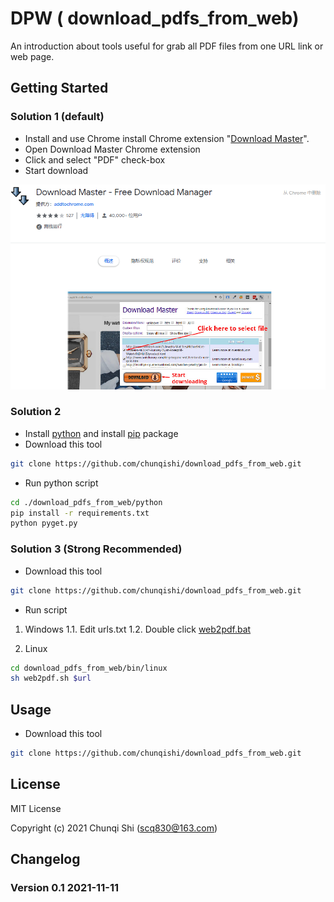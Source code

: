 DPW ( download_pdfs_from_web)
===


An introduction about tools useful for grab all PDF files from one URL link or web page. 


## Getting Started

### Solution 1 (default)
* Install and use Chrome install Chrome extension "[Download Master](https://chrome.google.com/webstore/detail/download-master-free-down/laepcndcehndnjndpfjdcdgbneoimdgg)". 
* Open Download Master Chrome extension
* Click and select "PDF" check-box 
* Start download

![chrome_extension_download_master](.\docs\static\chrome_extension_download_master.png)



### Solution 2 

* Install [python](https://docs.anaconda.com/anaconda/install/index.html) and install [pip](https://packaging.python.org/guides/installing-using-pip-and-virtual-environments.html) package 
* Download this tool
```bash
git clone https://github.com/chunqishi/download_pdfs_from_web.git
```
* Run python script
```bash
cd ./download_pdfs_from_web/python
pip install -r requirements.txt
python pyget.py
```


### Solution 3 (Strong Recommended)

* Download this tool
```bash
git clone https://github.com/chunqishi/download_pdfs_from_web.git
```
* Run script

1. Windows
    1.1. Edit urls.txt
    1.2. Double click [web2pdf.bat](.\bin\windows\web2pdf.bat)
   
2. Linux
```bash
cd download_pdfs_from_web/bin/linux
sh web2pdf.sh $url
```



## Usage

* Download this tool
```bash
git clone https://github.com/chunqishi/download_pdfs_from_web.git
```


## License

MIT License

Copyright (c) 2021 Chunqi Shi (scq830@163.com)



## Changelog

### Version 0.1 2021-11-11

